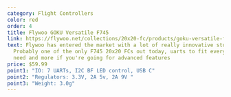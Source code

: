 ```yaml
---
category: Flight Controllers
color: red
order: 4
title: Flywoo GOKU Versatile F745
link: https://flywoo.net/collections/20x20-fc/products/goku-versatile-f745-pro-fc-20x20-30-5x30-5
text: Flywoo has entered the market with a lot of really innovative stuff.
  Probably one of the only F745 20x20 FCs out today, uarts to fit everything you
  need and more if you're going for advanced features
price: $59.99
point1: "IO: 7 UARTs, I2C BF LED control, USB C"
point2: "Regulators: 3.3V, 2A 5v, 2A 9V "
point3: "Weight: 3.0g"
---
```

